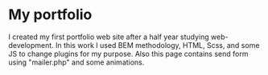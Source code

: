 # My portfolio
I created my first portfolio web site after a half year studying web-development. In this work I used BEM methodology, HTML, Scss, and some JS to change plugins for my purpose. Also this page contains send form using "mailer.php" and some animations. 
